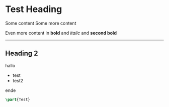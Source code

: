 # Test Heading

Some content Some more content

Even more content in **bold** and *italic* and **second bold**

---

## Heading 2

hallo

- test
- test2

ende

```latex
\part{Test}
```
